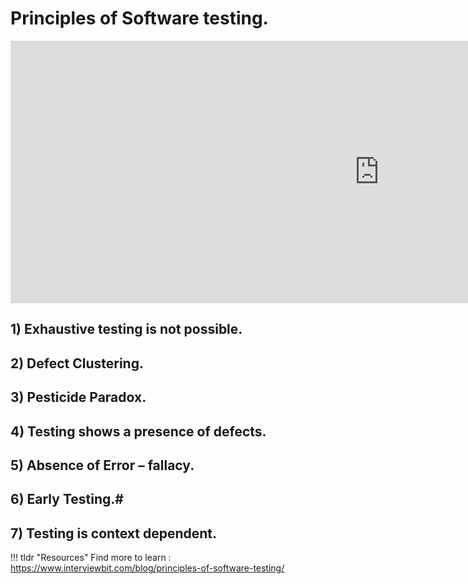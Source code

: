 # Principles of Software testing.

<iframe width="1180" height="420" src="https://www.youtube.com/embed/NC1aqG4tWl4" title="Seven Software Testing Principles" frameborder="0" allow="accelerometer; autoplay; clipboard-write; encrypted-media; gyroscope; picture-in-picture" allowfullscreen></iframe>



## 1) Exhaustive testing is not possible.
## 2) Defect Clustering.
## 3) Pesticide Paradox.
## 4) Testing shows a presence of defects.
## 5) Absence of Error – fallacy.
## 6) Early Testing.#
## 7) Testing is context dependent.



!!! tldr "Resources"
    Find more to learn : <a target="_blank" href="https://www.interviewbit.com/blog/principles-of-software-testing/">https://www.interviewbit.com/blog/principles-of-software-testing/</a>